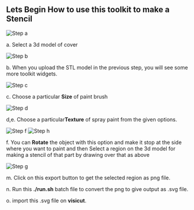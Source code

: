 

## Lets Begin How to use this toolkit to make a Stencil

![Step a](/threeJs/docs/a_cover.jpg)

a. Select a 3d model of cover 

![Step b](/threeJs/docs/b_cover.jpg)

b. When you upload the STL model in the previous step, you will see some more toolkit widgets. 

![Step c](/threeJs/docs/c_cover.jpg)

c. Choose a particular **Size** of paint brush 

![Step d](/threeJs/docs/de_cover.jpg)

d,e. Choose a particular**Texture** of spray paint from the given options.

 
![Step f](/threeJs/docs/f_cover.jpg)
![Step h](/threeJs/docs/cover1.png)

f. You can **Rotate** the object with this option and make it stop at the side where you want to paint and then Select a region on the 3d model for making a stencil of that part by drawing over that as above

![Step g](/threeJs/docs/g_cover.jpg)

m. Click on this export button to get the selected region as png file.

n. Run this **./run.sh** batch file to convert the png to give output as .svg file.

o. import this .svg file on **visicut**.
